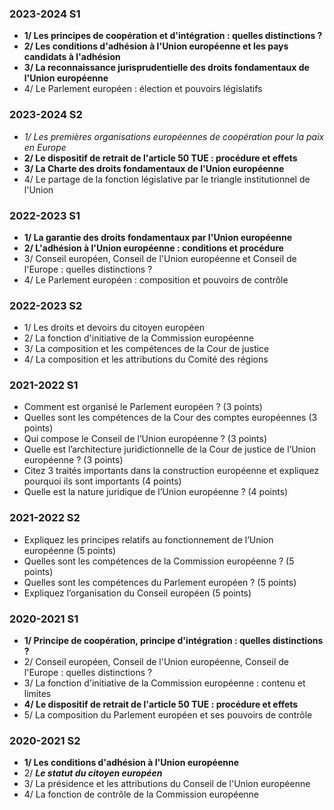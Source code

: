### 2023-2024 S1
- **1/ Les principes de coopération et d'intégration : quelles distinctions ?**
- **2/ Les conditions d'adhésion à l'Union européenne et les pays candidats à l'adhésion**
- **3/ La reconnaissance jurisprudentielle des droits fondamentaux de l'Union européenne**
- 4/ Le Parlement européen : élection et pouvoirs législatifs
### 2023-2024 S2
- *1/ Les premières organisations européennes de coopération pour la paix en Europe*
- **2/ Le dispositif de retrait de l'article 50 TUE : procédure et effets**
- **3/ La Charte des droits fondamentaux de l'Union européenne**
- 4/ Le partage de la fonction législative par le triangle institutionnel de l'Union
### 2022-2023 S1
- **1/ La garantie des droits fondamentaux par l'Union européenne**
- **2/ L'adhésion à l'Union européenne : conditions et procédure**
- 3/ Conseil européen, Conseil de l'Union européenne et Conseil de l'Europe : quelles distinctions ?
- 4/ Le Parlement européen : composition et pouvoirs de contrôle
### 2022-2023 S2
- 1/ Les droits et devoirs du citoyen européen
- 2/ La fonction d'initiative de la Commission européenne
- 3/ La composition et les compétences de la Cour de justice
- 4/ La composition et les attributions du Comité des régions
### 2021-2022 S1
- Comment est organisé le Parlement européen ? (3 points)
- Quelles sont les compétences de la Cour des comptes européennes (3 points)
- Qui compose le Conseil de l’Union européenne ? (3 points)
- Quelle est l’architecture juridictionnelle de la Cour de justice de l’Union européenne ? (3 points)
- Citez 3 traités importants dans la construction européenne et expliquez pourquoi ils sont importants (4 points)
- Quelle est la nature juridique de l’Union européenne ? (4 points)
### 2021-2022 S2
- Expliquez les principes relatifs au fonctionnement de l’Union européenne (5 points)
- Quelles sont les compétences de la Commission européenne ? (5 points)
- Quelles sont les compétences du Parlement européen ? (5 points)
- Expliquez l’organisation du Conseil européen (5 points)
### 2020-2021 S1
- **1/ Principe de coopération, principe d'intégration : quelles distinctions ?**
- 2/ Conseil européen, Conseil de l'Union européenne, Conseil de l'Europe : quelles distinctions ?
- 3/ La fonction d'initiative de la Commission européenne : contenu et limites
- **4/ Le dispositif de retrait de l'article 50 TUE : procédure et effets**
- 5/ La composition du Parlement européen et ses pouvoirs de contrôle
### 2020-2021 S2
- **1/ Les conditions d'adhésion à l'Union européenne**
- 2/ ***Le statut du citoyen européen***
- 3/ La présidence et les attributions du Conseil de l'Union européenne
- 4/ La fonction de contrôle de la Commission européenne